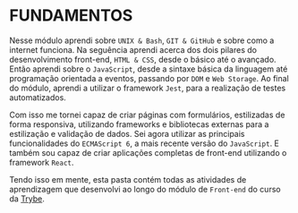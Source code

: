 # FUNDAMENTOS

Nesse módulo aprendi sobre `UNIX & Bash`, `GIT & GitHub` e sobre como a internet funciona. Na seguência aprendi acerca dos dois pilares do desenvolvimento front-end, `HTML & CSS`, desde o básico até o avançado. Então aprendi sobre o `JavaScript`, desde a sintaxe básica da linguagem até programação orientada a eventos, passando por `DOM` e `Web Storage`. Ao final do módulo, aprendi a utilizar o framework `Jest`, para a realização de testes automatizados.


 
Com isso me tornei capaz de criar páginas com formulários, estilizadas de forma responsiva, utilizando frameworks e bibliotecas externas para a estilização e validação de dados. Sei agora utilizar as principais funcionalidades do `ECMAScript 6`, a mais recente versão do `JavaScript`. E também sou capaz de criar aplicações completas de front-end utilizando o framework `React`.
 
Tendo isso em mente, esta pasta contém todas as atividades de aprendizagem que desenvolvi ao longo do módulo de `Front-end` do curso da [Trybe](https://www.betrybe.com/).
 

